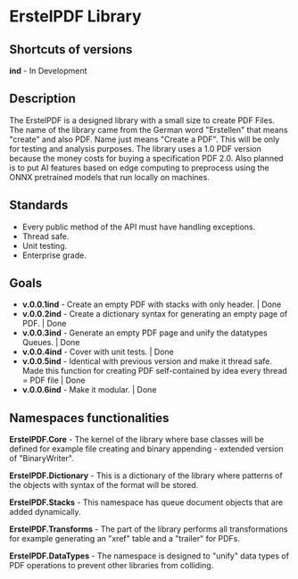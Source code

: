 # ErstelPDF Library

## Shortcuts of versions

**ind** - In Development

## Description

The ErstelPDF is a designed library with a small size to create PDF Files. The name of the library came from the German word "Erstellen" that means "create" and also PDF. Name just means "Create a PDF". This will be only for testing and analysis purposes. The library uses a 1.0 PDF version because the money costs for buying a specification PDF 2.0. Also planned is to put AI features based on edge computing to preprocess using the ONNX pretrained models that run locally on machines.

## Standards

- Every public method of the API must have handling exceptions.
- Thread safe.
- Unit testing.
- Enterprise grade.

## Goals

- **v.0.0.1ind** - Create an empty PDF with stacks with only header. | Done
- **v.0.0.2ind** - Create a dictionary syntax for generating an empty page of PDF. | Done
- **v.0.0.3ind** - Generate an empty PDF page and unify the datatypes Queues. | Done
- **v.0.0.4ind** - Cover with unit tests. | Done
- **v.0.0.5ind** - Identical with previous version and make it thread safe. Made this function for creating PDF self-contained by idea every thread = PDF file | Done
- **v.0.0.6ind** - Make it modular. | Done

## Namespaces functionalities

**ErstelPDF.Core** - The kernel of the library where base classes will be defined for example file creating and binary appending - extended version of "BinaryWriter".

**ErstelPDF.Dictionary** - This is a dictionary of the library where patterns of the objects with syntax of the format will be stored.

**ErstelPDF.Stacks** - This namespace has queue document objects that are added dynamically.

**ErstelPDF.Transforms** - The part of the library performs all transformations for example generating an "xref" table and a "trailer" for PDFs.

**ErstelPDF.DataTypes** - The namespace is designed to "unify" data types of PDF operations to prevent other libraries from colliding.

